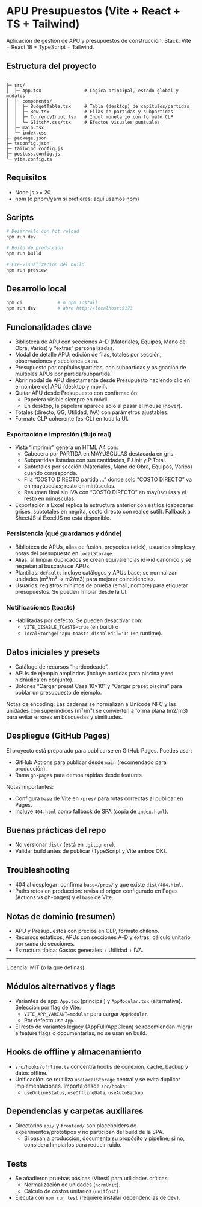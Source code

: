# APU Presupuestos (Vite + React + TS + Tailwind)

Aplicación de gestión de APU y presupuestos de construcción. Stack: Vite + React 18 + TypeScript + Tailwind.

## Estructura del proyecto

```
.
├─ src/
│  ├─ App.tsx                # Lógica principal, estado global y modales
│  ├─ components/
│  │  ├─ BudgetTable.tsx     # Tabla (desktop) de capítulos/partidas
│  │  ├─ Row.tsx             # Filas de partidas y subpartidas
│  │  ├─ CurrencyInput.tsx   # Input monetario con formato CLP
│  │  └─ Glitch*.css/tsx     # Efectos visuales puntuales
│  ├─ main.tsx
│  └─ index.css
├─ package.json
├─ tsconfig.json
├─ tailwind.config.js
├─ postcss.config.js
└─ vite.config.ts
```

## Requisitos

- Node.js >= 20
- npm (o pnpm/yarn si prefieres; aquí usamos npm)

## Scripts

```bash
# Desarrollo con hot reload
npm run dev

# Build de producción
npm run build

# Pre-visualización del build
npm run preview
```

## Desarrollo local

```bash
npm ci             # o npm install
npm run dev        # abre http://localhost:5173
```

## Funcionalidades clave

- Biblioteca de APU con secciones A–D (Materiales, Equipos, Mano de Obra, Varios) y “extras” personalizadas.
- Modal de detalle APU: edición de filas, totales por sección, observaciones y secciones extra.
- Presupuesto por capítulos/partidas, con subpartidas y asignación de múltiples APUs por partida/subpartida.
- Abrir modal de APU directamente desde Presupuesto haciendo clic en el nombre del APU (desktop y móvil).
- Quitar APU desde Presupuesto con confirmación:
  - Papelera visible siempre en móvil.
  - En desktop, la papelera aparece solo al pasar el mouse (hover).
- Totales (directo, GG, Utilidad, IVA) con parámetros ajustables.
- Formato CLP coherente (es-CL) en toda la UI.

### Exportación e impresión (flujo real)
- Vista “Imprimir” genera un HTML A4 con:
  - Cabecera por PARTIDA en MAYÚSCULAS destacada en gris.
  - Subpartidas listadas con sus cantidades, P.Unit y P.Total.
  - Subtotales por sección (Materiales, Mano de Obra, Equipos, Varios) cuando corresponda.
  - Fila “COSTO DIRECTO partida …” donde solo “COSTO DIRECTO” va en mayúsculas; resto en minúsculas.
  - Resumen final sin IVA con “COSTO DIRECTO” en mayúsculas y el resto en minúsculas.
- Exportación a Excel replica la estructura anterior con estilos (cabeceras grises, subtotales en negrita, costo directo con realce sutil). Fallback a SheetJS si ExcelJS no está disponible.

### Persistencia (qué guardamos y dónde)
- Biblioteca de APUs, alias de fusión, proyectos (stick), usuarios simples y notas del presupuesto en `localStorage`.
- Alias: al limpiar duplicados se crean equivalencias id→id canónico y se respetan al buscar/usar APUs.
- Plantillas: `defaults` incluye catálogos y APUs base; se normalizan unidades (m²/m³ → m2/m3) para mejorar coincidencias.
- Usuarios: registros mínimos de prueba (email, nombre) para etiquetar presupuestos. Se pueden limpiar desde la UI.

### Notificaciones (toasts)
- Habilitadas por defecto. Se pueden desactivar con:
  - `VITE_DISABLE_TOASTS=true` (en build) o
  - `localStorage['apu-toasts-disabled']='1'` (en runtime).

## Datos iniciales y presets

- Catálogo de recursos “hardcodeado”.
- APUs de ejemplo ampliados (incluye partidas para piscina y red hidráulica en conjunto).
- Botones “Cargar preset Casa 10×10” y “Cargar preset piscina” para poblar un presupuesto de ejemplo.

Notas de encoding: Las cadenas se normalizan a Unicode NFC y las unidades con superíndices (m²/m³) se convierten a forma plana (m2/m3) para evitar errores en búsquedas y similitudes.

## Despliegue (GitHub Pages)

El proyecto está preparado para publicarse en GitHub Pages. Puedes usar:

- GitHub Actions para publicar desde `main` (recomendado para producción).
- Rama `gh-pages` para demos rápidas desde features.

Notas importantes:
- Configura `base` de Vite en `/pres/` para rutas correctas al publicar en Pages.
- Incluye `404.html` como fallback de SPA (copia de `index.html`).

## Buenas prácticas del repo

- No versionar `dist/` (está en `.gitignore`).
- Validar build antes de publicar (TypeScript y Vite ambos OK).

## Troubleshooting

- 404 al desplegar: confirma `base=/pres/` y que existe `dist/404.html`.
- Paths rotos en producción: revisa el origen configurado en Pages (Actions vs gh-pages) y el `base` de Vite.

## Notas de dominio (resumen)

- APU y Presupuestos con precios en CLP, formato chileno.
- Recursos estáticos, APUs con secciones A–D y extras; cálculo unitario por suma de secciones.
- Estructura típica: Gastos generales + Utilidad + IVA.

---

Licencia: MIT (o la que definas).

## Módulos alternativos y flags
- Variantes de app: `App.tsx` (principal) y `AppModular.tsx` (alternativa). Selección por flag de Vite:
  - `VITE_APP_VARIANT=modular` para cargar `AppModular`.
  - Por defecto usa `App`.
- El resto de variantes legacy (AppFull/AppClean) se recomiendan migrar a feature flags o documentarlas; no se usan en build.

## Hooks de offline y almacenamiento
- `src/hooks/offline.ts` concentra hooks de conexión, cache, backup y datos offline.
- Unificación: se reutiliza `useLocalStorage` central y se evita duplicar implementaciones. Importa desde `src/hooks`:
  - `useOnlineStatus`, `useOfflineData`, `useAutoBackup`.

## Dependencias y carpetas auxiliares
- Directorios `api/` y `frontend/` son placeholders de experimentos/prototipos y no participan del build de la SPA.
  - Si pasan a producción, documenta su propósito y pipeline; si no, considera limpiarlos para reducir ruido.

## Tests
- Se añadieron pruebas básicas (Vitest) para utilidades críticas:
  - Normalización de unidades (`normUnit`).
  - Cálculo de costos unitarios (`unitCost`).
- Ejecuta con `npm run test` (requiere instalar dependencias de dev).
